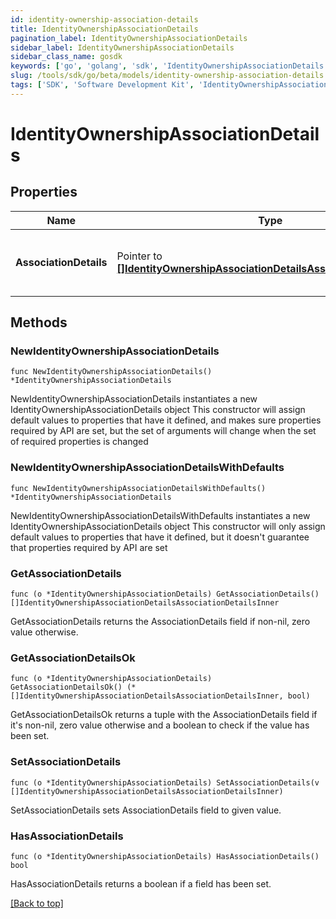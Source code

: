 ```yaml
---
id: identity-ownership-association-details
title: IdentityOwnershipAssociationDetails
pagination_label: IdentityOwnershipAssociationDetails
sidebar_label: IdentityOwnershipAssociationDetails
sidebar_class_name: gosdk
keywords: ['go', 'golang', 'sdk', 'IdentityOwnershipAssociationDetails'] 
slug: /tools/sdk/go/beta/models/identity-ownership-association-details
tags: ['SDK', 'Software Development Kit', 'IdentityOwnershipAssociationDetails']
---
```


# IdentityOwnershipAssociationDetails

## Properties

Name | Type | Description | Notes
------------ | ------------- | ------------- | -------------
**AssociationDetails** | Pointer to [**[]IdentityOwnershipAssociationDetailsAssociationDetailsInner**](IdentityOwnershipAssociationDetailsAssociationDetailsInner) | list of all the resource associations for the identity | [optional] 

## Methods

### NewIdentityOwnershipAssociationDetails

`func NewIdentityOwnershipAssociationDetails() *IdentityOwnershipAssociationDetails`

NewIdentityOwnershipAssociationDetails instantiates a new IdentityOwnershipAssociationDetails object
This constructor will assign default values to properties that have it defined,
and makes sure properties required by API are set, but the set of arguments
will change when the set of required properties is changed

### NewIdentityOwnershipAssociationDetailsWithDefaults

`func NewIdentityOwnershipAssociationDetailsWithDefaults() *IdentityOwnershipAssociationDetails`

NewIdentityOwnershipAssociationDetailsWithDefaults instantiates a new IdentityOwnershipAssociationDetails object
This constructor will only assign default values to properties that have it defined,
but it doesn't guarantee that properties required by API are set

### GetAssociationDetails

`func (o *IdentityOwnershipAssociationDetails) GetAssociationDetails() []IdentityOwnershipAssociationDetailsAssociationDetailsInner`

GetAssociationDetails returns the AssociationDetails field if non-nil, zero value otherwise.

### GetAssociationDetailsOk

`func (o *IdentityOwnershipAssociationDetails) GetAssociationDetailsOk() (*[]IdentityOwnershipAssociationDetailsAssociationDetailsInner, bool)`

GetAssociationDetailsOk returns a tuple with the AssociationDetails field if it's non-nil, zero value otherwise
and a boolean to check if the value has been set.

### SetAssociationDetails

`func (o *IdentityOwnershipAssociationDetails) SetAssociationDetails(v []IdentityOwnershipAssociationDetailsAssociationDetailsInner)`

SetAssociationDetails sets AssociationDetails field to given value.

### HasAssociationDetails

`func (o *IdentityOwnershipAssociationDetails) HasAssociationDetails() bool`

HasAssociationDetails returns a boolean if a field has been set.


[[Back to top]](#) 


